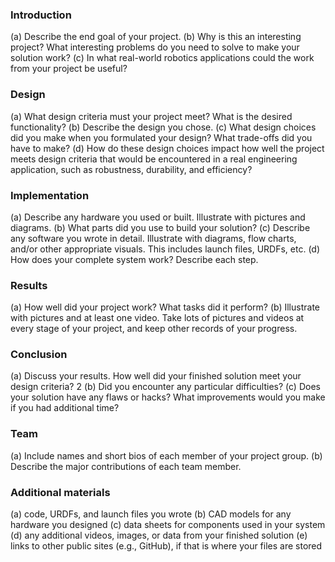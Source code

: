 ### Introduction
(a) Describe the end goal of your project.
(b) Why is this an interesting project? What interesting problems do you need to solve to make your solution work?
(c) In what real-world robotics applications could the work from your project be useful?
### Design
(a) What design criteria must your project meet? What is the desired functionality?
(b) Describe the design you chose.
(c) What design choices did you make when you formulated your design? What trade-offs did you have to make?
(d) How do these design choices impact how well the project meets design criteria that would be encountered in a real engineering application, such as robustness, durability, and efficiency?
### Implementation
(a) Describe any hardware you used or built. Illustrate with pictures and diagrams.
(b) What parts did you use to build your solution?
(c) Describe any software you wrote in detail. Illustrate with diagrams, flow charts, and/or other appropriate visuals. This includes launch files, URDFs, etc.
(d) How does your complete system work? Describe each step.
### Results
(a) How well did your project work? What tasks did it perform? (b) Illustrate with pictures and at least one video.
Take lots of pictures and videos at every stage of your project, and keep other records of your progress.
### Conclusion
(a) Discuss your results. How well did your finished solution meet your design criteria?
2
(b) Did you encounter any particular difficulties?
(c) Does your solution have any flaws or hacks? What improvements would you make if you had additional time?
### Team
(a) Include names and short bios of each member of your project group.
(b) Describe the major contributions of each team member. 
### Additional materials
(a) code, URDFs, and launch files you wrote (b) CAD models for any hardware you designed
(c) data sheets for components used in your system
(d) any additional videos, images, or data from your finished solution
(e) links to other public sites (e.g., GitHub), if that is where your files are stored
